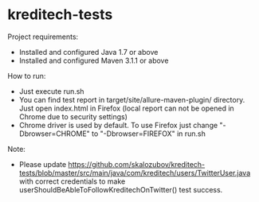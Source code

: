 # kreditech-tests

Project requirements:
 - Installed and configured Java 1.7 or above
 - Installed and configured Maven 3.1.1 or above

How to run:
 - Just execute run.sh
 - You can find test report in target/site/allure-maven-plugin/ directory.
 Just open index.html in Firefox (local report can not be opened in Chrome due to security settings)
 - Chrome driver is used by default. To use Firefox just change "-Dbrowser=CHROME" to "-Dbrowser=FIREFOX"
 in run.sh

 Note:
 - Please update
 https://github.com/skalozubov/kreditech-tests/blob/master/src/main/java/com/kreditech/users/TwitterUser.java
 with correct credentials to make userShouldBeAbleToFollowKreditechOnTwitter() test success.